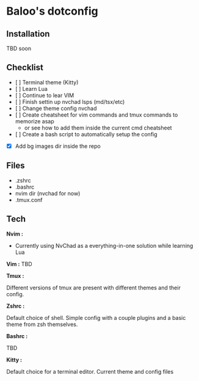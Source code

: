 # Baloo's dotconfig

## Installation

TBD soon

## Checklist

- [ ] Terminal theme (Kitty)
- [ ] Learn Lua
- [ ] Continue to lear VIM
- [ ] Finish settin up nvchad lsps (md/tsx/etc)
- [ ] Change theme config nvchad
- [ ] Create cheatsheet for vim commands and tmux commands to memorize asap
  - or see how to add them inside the current cmd cheatsheet
- [ ] Create a bash script to automatically setup the config
- [x] Add bg images dir inside the repo

## Files

- .zshrc
- .bashrc
- nvim dir (nvchad for now)
- .tmux.conf

## Tech

**Nvim :**

- Currently using NvChad as a everything-in-one solution while learning Lua

**Vim :**
TBD

**Tmux :**

Different versions of tmux are present with different themes and their config<D-s>.

**Zshrc :**

Default choice of shell. Simple config with a couple plugins and a basic theme from zsh themselves.

**Bashrc :**

TBD

**Kitty :**

Default choice for a terminal editor.
Current theme and config files
